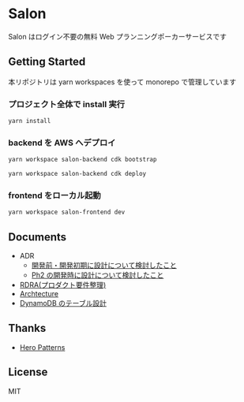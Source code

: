 # Salon

Salon はログイン不要の無料 Web プランニングポーカーサービスです

## Getting Started

本リポジトリは yarn workspaces を使って monorepo で管理しています

### プロジェクト全体で install 実行

```sh
yarn install
```

### backend を AWS へデプロイ

```sh
yarn workspace salon-backend cdk bootstrap
```

```sh
yarn workspace salon-backend cdk deploy
```

### frontend をローカル起動

```sh
yarn workspace salon-frontend dev
```

## Documents

- ADR
  - [開発前・開発初期に設計について検討したこと](https://github.com/yuizho/salon/issues/1)
  - [Ph2 の開発時に設計について検討したこと ](https://github.com/yuizho/salon/issues/14)
- [RDRA(プロダクト要件整理)](doc/product/rdra.md)
- [Archtecture](doc/architecture/architecture.md)
- [DynamoDB のテーブル設計](doc/database/database_spec.md)

## Thanks

- [Hero Patterns](https://heropatterns.com/)

## License

MIT
